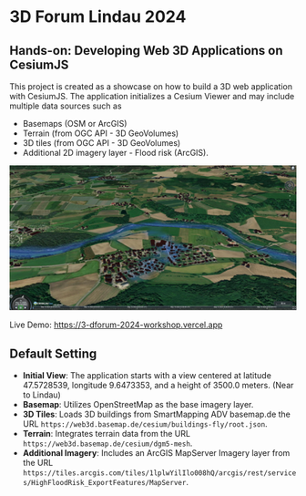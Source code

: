 # 3D Forum Lindau 2024
## Hands-on: Developing Web 3D Applications on CesiumJS

This project is created as a showcase on how to build a 3D web application with CesiumJS. The application initializes a Cesium Viewer and may include multiple data sources such as 
- Basemaps (OSM or ArcGIS)
- Terrain (from OGC API - 3D GeoVolumes)
- 3D tiles (from OGC API - 3D GeoVolumes) 
- Additional 2D imagery layer - Flood risk (ArcGIS).

![image.png](./image.png)

Live Demo: https://3-dforum-2024-workshop.vercel.app

## Default Setting

- **Initial View**: The application starts with a view centered at latitude 47.5728539, longitude 9.6473353, and a height of 3500.0 meters. (Near to Lindau)
- **Basemap**: Utilizes OpenStreetMap as the base imagery layer.
- **3D Tiles**: Loads 3D buildings from SmartMapping ADV basemap.de the URL `https://web3d.basemap.de/cesium/buildings-fly/root.json`.
- **Terrain**: Integrates terrain data from the URL `https://web3d.basemap.de/cesium/dgm5-mesh`.
- **Additional Imagery**: Includes an ArcGIS MapServer Imagery layer from the URL `https://tiles.arcgis.com/tiles/1lplwYilIlo008hQ/arcgis/rest/services/HighFloodRisk_ExportFeatures/MapServer`.



